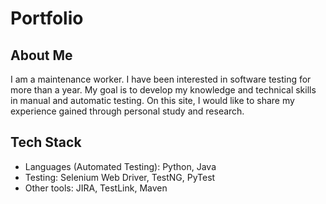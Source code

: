 # Portfolio
## About Me
I am a maintenance worker. I have been interested in software testing for more than a year. 
My goal is to develop my knowledge and technical skills in manual and automatic testing. 
On this site, I would like to share my experience gained through personal study and research.

## Tech Stack
* Languages (Automated Testing): Python, Java
* Testing: Selenium Web Driver, TestNG, PyTest
* Other tools: JIRA, TestLink, Maven

